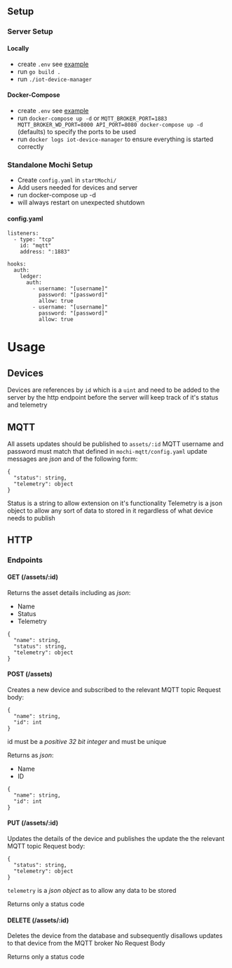 ## Setup

### Server Setup

#### Locally

- create `.env` see [example](.env.example)
- run `go build .`
- run `./iot-device-manager`

#### Docker-Compose

- create `.env` see [example](.env.example)
- run `docker-compose up -d` or `MQTT_BROKER_PORT=1883 MQTT_BROKER_WD_PORT=8000 API_PORT=8080 docker-compose up -d` (defaults) to specify the ports to be used
- run `docker logs iot-device-manager` to ensure everything is started correctly

### Standalone Mochi Setup

- Create `config.yaml` in `startMochi/`
- Add users needed for devices and server
- run docker-compose up -d
- will always restart on unexpected shutdown

#### config.yaml

```
listeners:
  - type: "tcp"
    id: "mqtt"
    address: ":1883"

hooks:
  auth:
    ledger:
      auth:
        - username: "[username]"
          password: "[password]"
          allow: true
        - username: "[username]"
          password: "[password]"
          allow: true
```

# Usage

## Devices

Devices are references by `id` which is a `uint` and need to be added to the server by the http endpoint before the server will keep track of it's status and telemetry

## MQTT

All assets updates should be published to `assets/:id`
MQTT username and password must match that defined in `mochi-mqtt/config.yaml`
update messages are _json_ and of the following form:

```
{
  "status": string,
  "telemetry": object
}
```

Status is a string to allow extension on it's functionality
Telemetry is a json object to allow any sort of data to stored in it regardless of what device needs to publish

## HTTP

### Endpoints

#### GET (/assets/:id)

Returns the asset details including as _json_:

- Name
- Status
- Telemetry

```
{
  "name": string,
  "status": string,
  "telemetry": object
}
```

#### POST (/assets)

Creates a new device and subscribed to the relevant MQTT topic
Request body:

```
{
  "name": string,
  "id": int
}
```

id must be a _positive 32 bit integer_ and must be unique

Returns as _json_:

- Name
- ID

```
{
  "name": string,
  "id": int
}
```

#### PUT (/assets/:id)

Updates the details of the device and publishes the update the the relevant MQTT topic
Request body:

```
{
  "status": string,
  "telemetry": object
}
```

`telemetry` is a _json object_ as to allow any data to be stored

Returns only a status code

#### DELETE (/assets/:id)

Deletes the device from the database and subsequently disallows updates to that device from the MQTT broker
No Request Body

Returns only a status code
